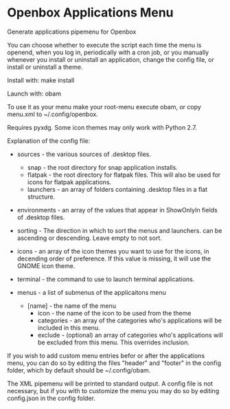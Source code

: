 # Openbox Applications Menu
Generate applications pipemenu for Openbox

You can choose whether to execute the script each time the menu is openend, when you log in, periodically with a cron job, or you manually whenever you install or uninstall an application, change the config file, or install or uninstall a theme.

Install with:
make install

Launch with:
obam

To use it as your menu make your root-menu execute obam, or copy menu.xml to ~/.config/openbox.

Requires pyxdg.
Some icon themes may only work with Python 2.7.

Explanation of the config file:

* sources - the various sources of .desktop files.
  * snap - the root directory for snap application installs.
  * flatpak - the root directory for flatpak files. This will also be used for icons for flatpak applications.
  * launchers - an array of folders containing .desktop files in a flat structure.
* environments - an array of the values that appear in ShowOnlyIn fields of .desktop files.
* sorting - The direction in which to sort the menus and launchers. can be ascending or descending. Leave empty to not sort.
* icons - an array of the icon themes you want to use for the icons, in decending order of preference. If this value is missing, it will use the GNOME icon theme.
* terminal - the command to use to launch terminal applications.
    
* menus - a list of submenus of the applicaitons menu
  * [name] - the name of the menu
    * icon - the name of the icon to be used from the theme
    * categories - an array of the categories who's applications will be included in this menu.
    * exclude - (optional) an array of categories who's applications will be excluded from this menu. This overrides inclusion.

If you wish to add custom menu entries befor or after the applications menu, you can do so by editing the files "header" and "footer" in the config folder, which by default should be ~/.config/obam.

The XML pipemenu will be printed to standard output. A config file is not necessary, but if you with to customize the menu you may do so by editing config.json in the config folder.